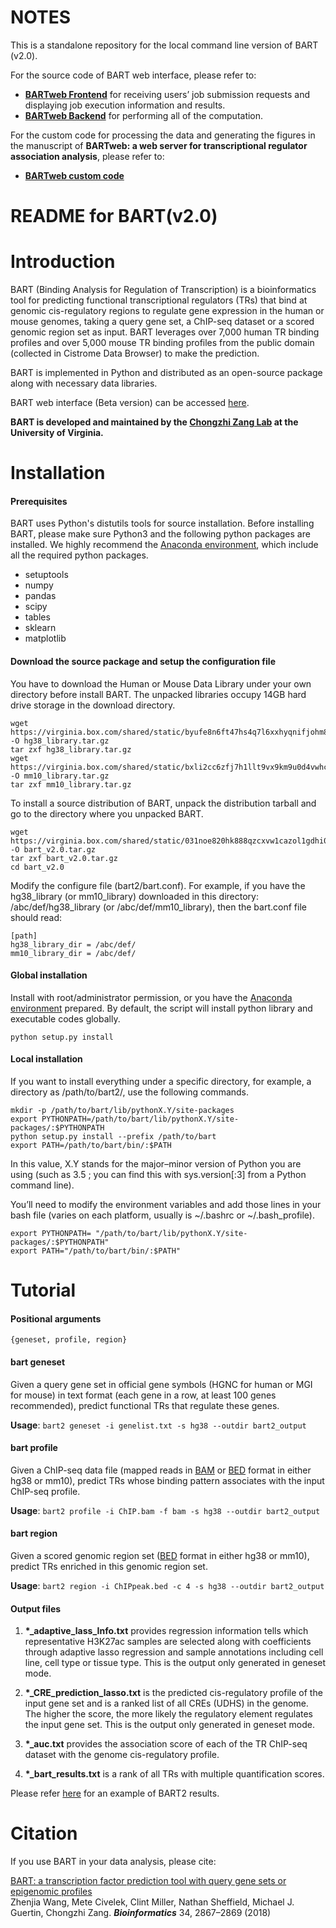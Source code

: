 

NOTES
===========

This is a standalone repository for the local command line version of BART (v2.0). 

For the source code of BART web interface, please refer to:
- <a href="https://github.com/zanglab/BARTweb_frontend">**BARTweb Frontend**</a> for receiving users’ job submission requests and displaying job execution information and results. 
- <a href="https://github.com/zanglab/BARTweb_backend">**BARTweb Backend**</a> for performing all of the computation.

For the custom code for processing the data and generating the figures in the manuscript of **BARTweb: a web server for transcriptional regulator association analysis**, please refer to:
- <a href="https://github.com/zanglab/BARTweb_custom_code">**BARTweb custom code**</a>




README for BART(v2.0)
===========


Introduction
============

BART (Binding Analysis for Regulation of Transcription) is a bioinformatics tool for predicting functional transcriptional regulators (TRs) that bind at genomic cis-regulatory regions to regulate gene expression in the human or mouse genomes, taking a query gene set, a ChIP-seq dataset or a scored genomic region set as input. BART leverages over 7,000 human TR binding profiles and over 5,000 mouse TR binding profiles from the public domain (collected in Cistrome Data Browser) to make the prediction.

BART is implemented in Python and distributed as an open-source package along with necessary data libraries.

BART web interface (Beta version) can be accessed <a href="http://bartweb.org/">here</a>.

**BART is developed and maintained by the <a href="https://faculty.virginia.edu/zanglab/">Chongzhi Zang Lab</a> at the University of Virginia.**



# Installation
#### Prerequisites

BART uses Python's distutils tools for source installation. Before installing BART, please make sure Python3 and the following python packages are installed. We highly recommend the <a href="https://docs.anaconda.com/anaconda/install/">Anaconda environment</a>, which include all the required python packages.

- setuptools
- numpy
- pandas
- scipy
- tables
- sklearn
- matplotlib

#### Download the source package and setup the configuration file

You have to download the Human or Mouse Data Library under your own directory before install BART. The unpacked libraries occupy 14GB hard drive storage in the download directory. 

```shell
wget https://virginia.box.com/shared/static/byufe8n6ft47hs4q7l6xxhyqnifjohm8.gz -O hg38_library.tar.gz
tar zxf hg38_library.tar.gz 
wget https://virginia.box.com/shared/static/bxli2cc6zfj7h1llt9vx9km9u0d4vwhc.gz -O mm10_library.tar.gz
tar zxf mm10_library.tar.gz
```

To install a source distribution of BART, unpack the distribution tarball and go to the directory where you unpacked BART.

```shell
wget https://virginia.box.com/shared/static/031noe820hk888qzcxvw1cazol1gdhi0.gz -O bart_v2.0.tar.gz
tar zxf bart_v2.0.tar.gz
cd bart_v2.0
```

Modify the configure file (bart2/bart.conf). For example, if you have the hg38_library (or mm10_library) downloaded in this directory: /abc/def/hg38_library (or /abc/def/mm10_library), then the bart.conf file should read:

```shell
[path]
hg38_library_dir = /abc/def/
mm10_library_dir = /abc/def/
```

#### Global installation 
Install with root/administrator permission, or you have the <a href="https://docs.anaconda.com/anaconda/install/">Anaconda environment</a> prepared. By default, the script will install python library and executable codes globally.

```shell
python setup.py install
```

#### Local installation 
If you want to install everything under a specific directory, for example, a directory as /path/to/bart2/, use the following commands.

```shell
mkdir -p /path/to/bart/lib/pythonX.Y/site-packages 
export PYTHONPATH=/path/to/bart/lib/pythonX.Y/site-packages/:$PYTHONPATH 
python setup.py install --prefix /path/to/bart 
export PATH=/path/to/bart/bin/:$PATH
```

In this value, X.Y stands for the major–minor version of Python you are using (such as 3.5 ; you can find this with sys.version[:3] from a Python command line).

You’ll need to modify the environment variables and add those lines in your bash file (varies on each platform, usually is ~/.bashrc or ~/.bash_profile).

```shell
export PYTHONPATH= "/path/to/bart/lib/pythonX.Y/site-packages/:$PYTHONPATH"
export PATH="/path/to/bart/bin/:$PATH"
```

# Tutorial
#### Positional arguments 
`{geneset, profile, region}`

#### bart geneset

Given a query gene set in official gene symbols (HGNC for human or MGI for mouse) in text format (each gene in a row, at least 100 genes recommended), predict functional TRs that regulate these genes.

**Usage**:	`bart2 geneset -i genelist.txt -s hg38 --outdir bart2_output`


#### bart profile

Given a ChIP-seq data file (mapped reads in 
<a href="http://samtools.github.io/hts-specs/SAMv1.pdf" target="_blank">BAM</a> 
or 
<a href="https://genome.ucsc.edu/FAQ/FAQformat#format1" target="_blank">BED</a> 
format in either hg38 or mm10), predict TRs whose binding pattern associates with the input ChIP-seq profile.

**Usage**: 	`bart2 profile -i ChIP.bam -f bam -s hg38 --outdir bart2_output`


#### bart region

Given a scored genomic region set (<a href="https://genome.ucsc.edu/FAQ/FAQformat#format1" target="_blank">BED</a> format
in either hg38 or mm10), predict TRs enriched in this genomic region set.

**Usage**: 	`bart2 region -i ChIPpeak.bed -c 4 -s hg38 --outdir bart2_output`

#### Output files

1. **\*_adaptive_lass_Info.txt** 
provides regression information tells which representative H3K27ac samples are selected along with coefficients through adaptive lasso regression and sample annotations including cell line, cell type or tissue type. 
This is the output only generated in geneset mode.

2. **\*_CRE_prediction_lasso.txt** 
is the predicted cis-regulatory profile of the input gene set and is a ranked list of all CREs (UDHS) in the genome. The higher the score, the more likely the regulatory element regulates the input gene set.
This is the output only generated in geneset mode.

3. **\*_auc.txt** 
provides the association score of each of the TR ChIP-seq dataset with the genome cis-regulatory profile.

4. **\*_bart_results.txt** 
is a rank of all TRs with multiple quantification scores.  

Please refer 
<a href="http://bartweb.org/result?user_key=sample_15881335954485407" target="_blank">here</a>
for an example of BART2 results.


# Citation

If you use BART in your data analysis, please cite: 

<a href="https://academic.oup.com/bioinformatics/advance-article-abstract/doi/10.1093/bioinformatics/bty194/4956015" target="_blank">BART: a transcription factor prediction tool with query gene sets or epigenomic profiles</a> <br>
Zhenjia Wang, Mete Civelek, Clint Miller, Nathan Sheffield, Michael J. Guertin, Chongzhi Zang. <i><b>Bioinformatics</b></i> 34, 2867–2869 (2018)


<!---
If you use "geneset" mode, please also cite:
<a href="http://genome.cshlp.org/content/26/10/1417" target="_blank">Modeling cis-regulation with a compendium of genome-wide histone H3K27ac profiles</a> <br>
Su Wang, Chongzhi Zang, Tengfei Xiao, Jingyu Fan, Shenglin Mei, Qian Qin, Qiu Wu, Xujuan Li, Kexin Xu, Housheng Hansen He, Myles Brown, Clifford A. Meyer, X. Shirley Liu. <i><b>Genome Research</b></i> 26, 1417–1429 (2016)
-->

